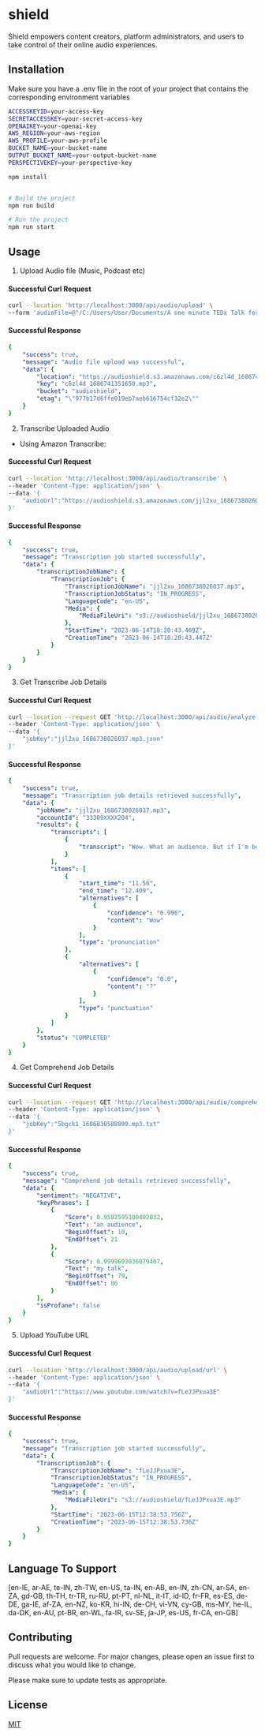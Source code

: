 # shield

Shield empowers content creators, platform administrators, and users to take control of their online audio experiences.

## Installation

Make sure you have a .env file in the root of your project that contains the corresponding environment variables

```sh
ACCESSKEYID=your-access-key
SECRETACCESSKEY=your-secret-access-key
OPENAIKEY=your-openai-key
AWS_REGION=your-aws-region
AWS_PROFILE=your-aws-profile
BUCKET_NAME=your-bucket-name
OUTPUT_BUCKET_NAME=your-output-bucket-name
PERSPECTIVEKEY=your-perspective-key
```

```bash
npm install
```

```python

# Build the project
npm run build

# Run the project
npm run start
```

## Usage

1. Upload Audio file (Music, Podcast etc)

#### Successful Curl Request

``` sh 
curl --location 'http://localhost:3000/api/audio/upload' \
--form 'audioFile=@"/C:/Users/User/Documents/A one minute TEDx Talk for the digital age  Woody Roseland  TEDxMileHigh.mp3"'
```

#### Successful Response

```yaml
{
    "success": true,
    "message": "Audio file upload was successful",
    "data": {
        "location": "https://audioshield.s3.amazonaws.com/c6zl4d_1686741351650.mp3",
        "key": "c6zl4d_1686741351650.mp3",
        "bucket": "audioshield",
        "etag": "\"977b17d6ffe019eb7aeb616754cf32e2\""
    }
}
```

2. Transcribe Uploaded Audio
- Using Amazon Transcribe:

#### Successful Curl Request

```sh 
curl --location 'http://localhost:3000/api/audio/transcribe' \
--header 'Content-Type: application/json' \
--data '{
    "audioUrl":"https://audioshield.s3.amazonaws.com/jjl2xu_1686738026037.mp3"
}'
```

#### Successful Response

```yaml
{
    "success": true,
    "message": "Transcription job started successfully",
    "data": {
        "transcriptionJobName": {
            "TranscriptionJob": {
                "TranscriptionJobName": "jjl2xu_1686738026037.mp3",
                "TranscriptionJobStatus": "IN_PROGRESS",
                "LanguageCode": "en-US",
                "Media": {
                    "MediaFileUri": "s3://audioshield/jjl2xu_1686738026037.mp3"
                },
                "StartTime": "2023-06-14T10:20:43.469Z",
                "CreationTime": "2023-06-14T10:20:43.447Z"
            }
        }
    }
}
```

3. Get Transcribe Job Details

#### Successful Curl Request

```sh 
curl --location --request GET 'http://localhost:3000/api/audio/analyze' \
--header 'Content-Type: application/json' \
--data '{
    "jobKey":"jjl2xu_1686738026037.mp3.json"
}'
```

#### Successful Response

```yaml
{
    "success": true,
    "message": "Transcription job details retrieved successfully",
    "data": {
        "jobName": "jjl2xu_1686738026037.mp3",
        "accountId": "33309XXXX204",
        "results": {
            "transcripts": [
                {
                    "transcript": "Wow. What an audience. But if I'm being honest, I don't care what you think of my talk. I don't, I care what the internet thinks in my talk because they're the ones who get it seen and get it shared. And I think that's where most people get it wrong. They're talking to you here instead of talking to you. Random person scrolling. Facebook. Thanks for the click. You see back in 2009, we all had these weird little things called attention spans. Yeah, they're gone, they're gone. We killed them. They're dead. I'm trying to think of the last time I watched an 18 minute TED talk. It's been years, literally years. So, if you're given a TED talk, keep it quick, I'm doing mine in under a minute. I'm at 44 seconds right now. That means we got time for one final joke. Why are balloons so expensive? Inflation?"
                }
            ],
            "items": [
                {
                    "start_time": "11.56",
                    "end_time": "12.409",
                    "alternatives": [
                        {
                            "confidence": "0.996",
                            "content": "Wow"
                        }
                    ],
                    "type": "pronunciation"
                },
                {
                    "alternatives": [
                        {
                            "confidence": "0.0",
                            "content": "?"
                        }
                    ],
                    "type": "punctuation"
                }
            ]
        },
        "status": "COMPLETED"
    }
}
```

4. Get Comprehend Job Details

#### Successful Curl Request

``` sh 
curl --location --request GET 'http://localhost:3000/api/audio/comprehend' \
--header 'Content-Type: application/json' \
--data '{
    "jobKey":"5bgck1_1686830588899.mp3.txt"
}'
```

#### Successful Response

```yaml
{
    "success": true,
    "message": "Comprehend job details retrieved successfully",
    "data": {
        "sentiment": "NEGATIVE",
        "keyPhrases": [
            {
                "Score": 0.9592595100402832,
                "Text": "an audience",
                "BeginOffset": 10,
                "EndOffset": 21
            },
            {
                "Score": 0.9999693036079407,
                "Text": "my talk",
                "BeginOffset": 79,
                "EndOffset": 86
            }
        ],
        "isProfane": false
    }
}
```

5. Upload YouTube URL 

#### Successful Curl Request

``` sh 
curl --location 'http://localhost:3000/api/audio/upload/url' \
--header 'Content-Type: application/json' \
--data '{
    "audioUrl":"https://www.youtube.com/watch?v=fLeJJPxua3E"
}'
```

#### Successful Response

```yaml
{
    "success": true,
    "message": "Transcription job started successfully",
    "data": {
        "TranscriptionJob": {
            "TranscriptionJobName": "fLeJJPxua3E",
            "TranscriptionJobStatus": "IN_PROGRESS",
            "LanguageCode": "en-US",
            "Media": {
                "MediaFileUri": "s3://audioshield/fLeJJPxua3E.mp3"
            },
            "StartTime": "2023-06-15T12:38:53.756Z",
            "CreationTime": "2023-06-15T12:38:53.736Z"
        }
    }
}
```

## Language To Support
[en-IE, ar-AE, te-IN, zh-TW, en-US, ta-IN, en-AB, en-IN, zh-CN, ar-SA, en-ZA, gd-GB, th-TH, tr-TR, ru-RU, pt-PT, nl-NL, it-IT, id-ID, fr-FR, es-ES, de-DE, ga-IE, af-ZA, en-NZ, ko-KR, hi-IN, de-CH, vi-VN, cy-GB, ms-MY, he-IL, da-DK, en-AU, pt-BR, en-WL, fa-IR, sv-SE, ja-JP, es-US, fr-CA, en-GB]


## Contributing

Pull requests are welcome. For major changes, please open an issue first
to discuss what you would like to change.

Please make sure to update tests as appropriate.

## License

[MIT](https://choosealicense.com/licenses/mit/)
